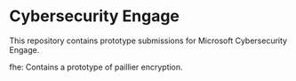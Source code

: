 # Cybersecurity Engage

This repository contains prototype submissions for Microsoft Cybersecurity Engage.

fhe: Contains a prototype of paillier encryption.
